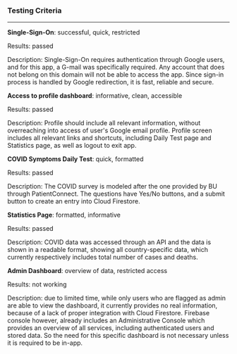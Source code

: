 ### Testing Criteria
------
**Single-Sign-On**: successful, quick, restricted

Results: passed

Description: Single-Sign-On requires authentication through Google users, and for this app, a G-mail was specifically required. Any account that does not belong on this domain will not be able to access the app. Since sign-in process is handled by Google redirection, it is fast, reliable and secure.

**Access to profile dashboard**: informative, clean, accessible

Results: passed

Description: Profile should include all relevant information, without overreaching into access of user's Google email profile. Profile screen includes all relevant links and shortcuts, including Daily Test page and Statistics page, as well as logout to exit app.

**COVID Symptoms Daily Test**: quick, formatted

Results: passed

Description: The COVID survey is modeled after the one provided by BU through PatientConnect. The questions have Yes/No buttons, and a submit button to create an entry into Cloud Firestore.

**Statistics Page**: formatted, informative

Results: passed

Description: COVID data was accessed through an API and the data is shown in a readable format, showing all country-specific data, which currently respectively includes total number of cases and deaths.

**Admin Dashboard**: overview of data, restricted access

Results: not working

Description: due to limited time, while only users who are flagged as admin are able to view the dashboard, it currently provides no real information, because of a lack of proper integration with Cloud Firestore. Firebase console however, already includes an Administrative Console which provides an overview of all services, including authenticated users and stored data. So the need for this specific dashboard is not necessary unless it is required to be in-app.
